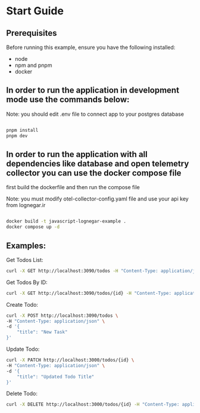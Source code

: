 # Start Guide

## Prerequisites

Before running this example, ensure you have the following installed:

-   node
-   npm and pnpm
-   docker

## In order to run the application in development mode use the commands below:

Note: you should edit .env file to connect app to your postgres database

```bash

pnpm install
pnpm dev

```

## In order to run the application with all dependencies like database and open telemetry collector you can use the docker compose file

first build the dockerfile and then run the compose file

Note: you must modify otel-collector-config.yaml file and use your api key from lognegar.ir

```bash

docker build -t javascript-lognegar-example .
docker compose up -d

```

## Examples:

Get Todos List:

```bash
curl -X GET http://localhost:3090/todos -H "Content-Type: application/json"
```

Get Todos By ID:

```bash
curl -X GET http://localhost:3090/todos/{id} -H "Content-Type: application/json"
```

Create Todo:

```bash
curl -X POST http://localhost:3090/todos \
-H "Content-Type: application/json" \
-d '{
    "title": "New Task"
}'

```

Update Todo:

```bash
curl -X PATCH http://localhost:3000/todos/{id} \
-H "Content-Type: application/json" \
-d '{
    "title": "Updated Todo Title"
}'

```

Delete Todo:

```bash
curl -X DELETE http://localhost:3000/todos/{id} -H "Content-Type: application/json"

```
